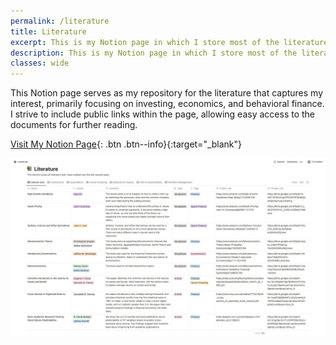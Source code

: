 ```yaml
---
permalink: /literature
title: Literature
excerpt: This is my Notion page in which I store most of the literature I read that interests me. This is mostly on topics related to investing, economics and behavioural finance. Within this Notion page, I try to always include a public link if you would like to access the document to read more about it.
description: This is my Notion page in which I store most of the literature I read that interests me. This is mostly on topics related to investing, economics and behavioural finance. Within this Notion page, I try to always include a public link if you would like to access the document to read more about it.
classes: wide
---
```


This Notion page serves as my repository for the literature that captures my interest, primarily focusing on investing, economics, and behavioral finance. I strive to include public links within the page, allowing easy access to the documents for further reading.

[Visit My Notion Page](https://resolute-cowbell-004.notion.site/74edba0752fa4037aa22116afbe0e29d?v=be67f50a79e34f68891bfda3086a4bb4){: .btn .btn--info}{:target="_blank"}

[![Jeroen Bouma's Notion Page](/assets/images/literature/notion.png)](https://resolute-cowbell-004.notion.site/74edba0752fa4037aa22116afbe0e29d?v=be67f50a79e34f68891bfda3086a4bb4)